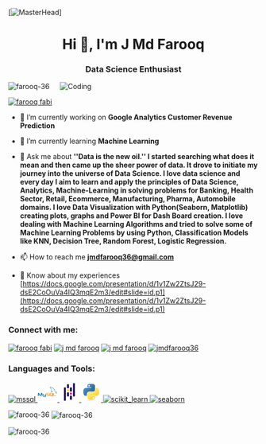 [![MasterHead](https://cdn.dribbble.com/users/1059583/screenshots/4171367/coding-freak.gif)]
<h1 align="center">Hi 👋, I'm J Md Farooq</h1>
<h3 align="center">Data Science Enthusiast</h3>
<img align="right" alt="Coding" width="400" src="https://i.pinimg.com/originals/80/ab/46/80ab46ce3e991da1596d8358f459d587.gif">

<p align="left"> <img src="https://komarev.com/ghpvc/?username=farooq-36&label=Profile%20views&color=0e75b6&style=flat" alt="farooq-36" /> </p>

<p align="left"> <a href="https://twitter.com/farooq fabi" target="blank"><img src="https://img.shields.io/twitter/follow/farooq fabi?logo=twitter&style=for-the-badge" alt="farooq fabi" /></a> </p>

- 🔭 I’m currently working on **Google Analytics Customer Revenue Prediction**

- 🌱 I’m currently learning **Machine Learning**

- 💬 Ask me about **''Data is the new oil.'' I started searching what does it mean and then came up the sheer power of data. It drove to initiate my journey into the universe of Data Science. I love data science and every day I aim to learn and apply the principles of Data Science, Analytics, Machine-Learning in solving problems for Banking, Health Sector, Retail, Ecommerce, Manufacturing, Pharma, Automobile domains. I love Data Visualization with Python(Seaborn, Matplotlib) creating plots, graphs and Power BI for Dash Board creation. I love dealing with Machine Learning Algorithms and tried to solve some of Machine Learning Problems by using Python, Classification Models like KNN, Decision Tree, Random Forest, Logistic Regression.**

- 📫 How to reach me **jmdfarooq36@gmail.com**

- 📄 Know about my experiences [https://docs.google.com/presentation/d/1v1Zw2ZtsJ29-dsE2CoOuVa4IQ3mqE2m3/edit#slide=id.p1](https://docs.google.com/presentation/d/1v1Zw2ZtsJ29-dsE2CoOuVa4IQ3mqE2m3/edit#slide=id.p1)

<h3 align="left">Connect with me:</h3>
<p align="left">
<a href="https://twitter.com/farooq fabi" target="blank"><img align="center" src="https://raw.githubusercontent.com/rahuldkjain/github-profile-readme-generator/master/src/images/icons/Social/twitter.svg" alt="farooq fabi" height="30" width="40" /></a>
<a href="https://linkedin.com/in/j md farooq" target="blank"><img align="center" src="https://raw.githubusercontent.com/rahuldkjain/github-profile-readme-generator/master/src/images/icons/Social/linked-in-alt.svg" alt="j md farooq" height="30" width="40" /></a>
<a href="https://kaggle.com/j md farooq" target="blank"><img align="center" src="https://raw.githubusercontent.com/rahuldkjain/github-profile-readme-generator/master/src/images/icons/Social/kaggle.svg" alt="j md farooq" height="30" width="40" /></a>
<a href="https://www.hackerrank.com/jmdfarooq36" target="blank"><img align="center" src="https://raw.githubusercontent.com/rahuldkjain/github-profile-readme-generator/master/src/images/icons/Social/hackerrank.svg" alt="jmdfarooq36" height="30" width="40" /></a>
</p>

<h3 align="left">Languages and Tools:</h3>
<p align="left"> <a href="https://www.microsoft.com/en-us/sql-server" target="_blank" rel="noreferrer"> <img src="https://www.svgrepo.com/show/303229/microsoft-sql-server-logo.svg" alt="mssql" width="40" height="40"/> </a> <a href="https://www.mysql.com/" target="_blank" rel="noreferrer"> <img src="https://raw.githubusercontent.com/devicons/devicon/master/icons/mysql/mysql-original-wordmark.svg" alt="mysql" width="40" height="40"/> </a> <a href="https://pandas.pydata.org/" target="_blank" rel="noreferrer"> <img src="https://raw.githubusercontent.com/devicons/devicon/2ae2a900d2f041da66e950e4d48052658d850630/icons/pandas/pandas-original.svg" alt="pandas" width="40" height="40"/> </a> <a href="https://www.python.org" target="_blank" rel="noreferrer"> <img src="https://raw.githubusercontent.com/devicons/devicon/master/icons/python/python-original.svg" alt="python" width="40" height="40"/> </a> <a href="https://scikit-learn.org/" target="_blank" rel="noreferrer"> <img src="https://upload.wikimedia.org/wikipedia/commons/0/05/Scikit_learn_logo_small.svg" alt="scikit_learn" width="40" height="40"/> </a> <a href="https://seaborn.pydata.org/" target="_blank" rel="noreferrer"> <img src="https://seaborn.pydata.org/_images/logo-mark-lightbg.svg" alt="seaborn" width="40" height="40"/> </a> </p>

<p><img align="left" src="https://github-readme-stats.vercel.app/api/top-langs?username=farooq-36&show_icons=true&locale=en&layout=compact" alt="farooq-36" /></p>

<p>&nbsp;<img align="center" src="https://github-readme-stats.vercel.app/api?username=farooq-36&show_icons=true&locale=en" alt="farooq-36" /></p>

<p><img align="center" src="https://github-readme-streak-stats.herokuapp.com/?user=farooq-36&" alt="farooq-36" /></p>

<!--
**farooq-36/farooq-36** is a ✨ _special_ ✨ repository because its `README.md` (this file) appears on your GitHub profile.

Here are some ideas to get you started:

- 🔭 I’m currently working on ...
- 🌱 I’m currently learning ...
- 👯 I’m looking to collaborate on ...
- 🤔 I’m looking for help with ...
- 💬 Ask me about ...
- 📫 How to reach me: ...
- 😄 Pronouns: ...
- ⚡ Fun fact: ...
-->
